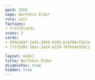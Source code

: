 ```yaml
---
ppid: 3855
name: Northkin Elder
role: unit
factions:
- trollbloods
scans: 2
cards:
- 409e1b0f-2ed1-3999-8105-bc6f08cf322a
- f7375d8e-36ac-3a24-b22d-76fb54e95dc1

layout: model
title: Northkin Elder
disableToc: true
hidden: true
---
```

